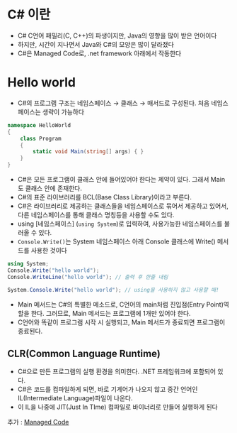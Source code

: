 # C# 이란

- C# C언어 패밀리(C, C++)의 파생이지만, Java의 영향을 많이 받은 언어이다
- 하지만, 시간이 지나면서 Java와 C#의 모양은 많이 달라졌다
- C#은 Managed Code로, .net framework 아래에서 작동한다

# Hello world

- C#의 프로그램 구조는 네임스페이스 → 클래스 → 매서드로 구성된다. 처음 네임스페이스는 생략이 가능하다

```csharp
namespace HelloWorld
{
	class Program
	{
		static void Main(string[] args) { }
	}
}
```

- C#은 모든 프로그램이 클래스 안에 들어있어야 한다는 제약이 있다. 그래서 Main도 클래스 안에 존재한다.
- C#의 표준 라이브러리를 BCL(Base Class Library)이라고 부른다.
- C#은 라이브러리로 제공하는 클래스들을 네임스페이스로 묶어서 제공하고 있어서, 다른 네임스페이스를 통해 클래스 명칭등을 사용할 수도 있다.
- using [네임스페이스] (```using System```)로 입력하여, 사용가능한 네임스페이스를 불러올 수 있다.
- ```Console.Write()```는 System 네임스페이스 아래 Console 클래스에 Write() 메서드를 사용한 것이다

```csharp
using System;
Console.Write("hello world");
Console.WriteLine("hello world"); // 출력 후 한줄 내림

System.Console.Write("hello world"); // using을 사용하지 않고 사용할 때!
```

- Main 메서드는 C#의 특별한 메소드로, C언어의 main처럼 진입점(Entry Point)역할을 한다. 그러므로, Main 메서드는 프로그램에 1개만 있어야 한다.
- C언어와 똑같이 프로그램 시작 시 실행되고, Main 메서드가 종료되면 프로그램이 종료된다.

## CLR(Common Language Runtime)

- C#으로 만든 프로그램의 실행 환경을 의미한다. .NET 프레임워크에 포함되어 있다.
- C#은 코드를 컴파일하게 되면, 바로 기계어가 나오지 않고 중간 언어인 IL(Intermediate Language)파일이 나온다.
- 이 IL을 나중에 JIT(Just In TIme) 컴파일로 바이너리로 만들어 실행하게 된다

추가 : [Managed Code](./Managed_Code_2020-11-03.md)